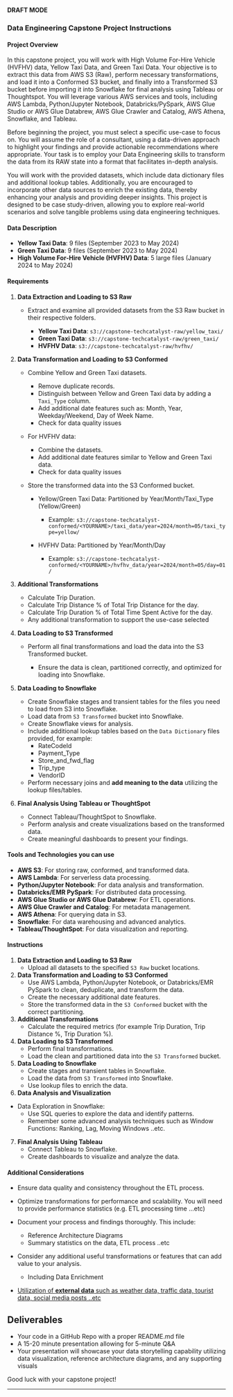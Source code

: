 **DRAFT MODE**

### Data Engineering Capstone Project Instructions

#### Project Overview

In this capstone project, you will work with High Volume For-Hire Vehicle (HVFHV) data, Yellow Taxi Data, and Green Taxi Data. Your objective is to extract this data from AWS S3 (Raw), perform necessary transformations, and load it into a Conformed S3 bucket, and finally into a Transformed S3 bucket before importing it into Snowflake for final analysis using Tableau or Thoughtspot. You will leverage various AWS services and tools, including AWS Lambda, Python/Jupyter Notebook, Databricks/PySpark, AWS Glue Studio or AWS Glue Databrew, AWS Glue Crawler and Catalog, AWS Athena, Snowflake, and Tableau.

Before beginning the project, you must select a specific use-case to focus on. You will assume the role of a consultant, using a data-driven approach to highlight your findings and provide actionable recommendations where appropriate. Your task is to employ your Data Engineering skills to transform the data from its RAW state into a format that facilitates in-depth analysis.

You will work with the provided datasets, which include data dictionary files and additional lookup tables. Additionally, you are encouraged to incorporate other data sources to enrich the existing data, thereby enhancing your analysis and providing deeper insights. This project is designed to be case study-driven, allowing you to explore real-world scenarios and solve tangible problems using data engineering techniques.

#### Data Description

- **Yellow Taxi Data**: 9 files (September 2023 to May 2024)
- **Green Taxi Data**: 9 files (September 2023 to May 2024)
- **High Volume For-Hire Vehicle (HVFHV) Data**: 5 large files (January 2024 to May 2024)

#### Requirements

1. **Data Extraction and Loading to S3 Raw**
   - Extract and examine all provided datasets from the S3 Raw  bucket in their respective folders.
   
     - **Yellow Taxi Data**: `s3://capstone-techcatalyst-raw/yellow_taxi/`
     - **Green Taxi Data**: `s3://capstone-techcatalyst-raw/green_taxi/`
     - **HVFHV Data**: `s3://capstone-techcatalyst-raw/hvfhv/`
   
2. **Data Transformation and Loading to S3 Conformed** 
   - Combine Yellow and Green Taxi datasets.
   
     - Remove duplicate records.
     - Distinguish between Yellow and Green Taxi data by adding a `Taxi_Type` column.
     - Add additional date features such as: Month, Year, Weekday/Weekend, Day of Week Name.
     - Check for data quality issues 
   
   - For HVFHV data:
   
     - Combine the datasets.
     - Add additional date features similar to Yellow and Green Taxi data.
     - Check for data quality issues
   
   - Store the transformed data into the S3 Conformed bucket.
   
     - Yellow/Green Taxi Data: Partitioned by Year/Month/Taxi_Type (Yellow/Green)
   
       - Example: `s3://capstone-techcatalyst-conformed/<YOURNAME>/taxi_data/year=2024/month=05/taxi_type=yellow/`
     
     - HVFHV Data: Partitioned by Year/Month/Day
   
       - Example: `s3://capstone-techcatalyst-conformed/<YOURNAME>/hvfhv_data/year=2024/month=05/day=01/`
   
3. **Additional Transformations**
   - Calculate Trip Duration.
   - Calculate Trip Distance % of Total Trip Distance for the day.
   - Calculate Trip Duration % of Total Time Spent Active for the day.
   - Any additional transformation to support the use-case selected 
   
4. **Data Loading to S3 Transformed**
   - Perform all final transformations and load the data into the S3 Transformed bucket.
   
     - Ensure the data is clean, partitioned correctly, and optimized for loading into Snowflake.
   
5. **Data Loading to Snowflake**
   - Create Snowflake stages and transient tables for the files you need to load from S3 into Snowflake.
   - Load data from `S3 Transformed` bucket into Snowflake.
   - Create Snowflake views for analysis.
   - Include additional lookup tables based on the `Data Dictionary` files provided, for example:
     - RateCodeId
     - Payment_Type
     - Store_and_fwd_flag
     - Trip_type
     - VendorID
   - Perform necessary joins and **add meaning to the data** utilizing the lookup files/tables.
   
6. **Final Analysis Using Tableau or ThoughtSpot**
   - Connect Tableau/ThoughtSpot to Snowflake.
   - Perform analysis and create visualizations based on the transformed data.
   - Create meaningful dashboards to present your findings.

#### Tools and Technologies you can use

- **AWS S3**: For storing raw, conformed, and transformed data.
- **AWS Lambda**: For serverless data processing.
- **Python/Jupyter Notebook**: For data analysis and transformation.
- **Databricks/EMR PySpark**: For distributed data processing.
- **AWS Glue Studio or AWS Glue Databrew**: For ETL operations.
- **AWS Glue Crawler and Catalog**: For metadata management.
- **AWS Athena**: For querying data in S3.
- **Snowflake**: For data warehousing and advanced analytics.
- **Tableau/ThoughtSpot**: For data visualization and reporting.

#### Instructions

1. **Data Extraction and Loading to S3 Raw**
   - Upload all datasets to the specified `S3 Raw` bucket locations.
2. **Data Transformation and Loading to S3 Conformed**
   - Use AWS Lambda, Python/Jupyter Notebook, or Databricks/EMR PySpark to clean, deduplicate, and transform the data.
   - Create the necessary additional date features.
   - Store the transformed data in the `S3 Conformed` bucket with the correct partitioning.
3. **Additional Transformations**
   - Calculate the required metrics (for example Trip Duration, Trip Distance %, Trip Duration %).
4. **Data Loading to S3 Transformed**
   - Perform final transformations.
   - Load the clean and partitioned data into the `S3 Transformed` bucket.
5. **Data Loading to Snowflake**
   - Create stages and transient tables in Snowflake.
   - Load the data from `S3 Transformed` into Snowflake.
   - Use lookup files to enrich the data.
6.  **Data Analysis and Visualization**
   - Data Exploration in Snowflake:
     - Use SQL queries to explore the data and identify patterns.
     - Remember some advanced analysis techniques such as Window Functions: Ranking, Lag, Moving Windows ..etc.
7. **Final Analysis Using Tableau**
   - Connect Tableau to Snowflake.
   - Create dashboards to visualize and analyze the data.

#### Additional Considerations

- Ensure data quality and consistency throughout the ETL process.
- Optimize transformations for performance and scalability. You will need to provide performance statistics (e.g. ETL processing time …etc)
- Document your process and findings thoroughly. This include:
  - Reference Architecture Diagrams 
  - Summary statistics on the data, ETL process ..etc 

- Consider any additional useful transformations or features that can add value to your analysis. 
  - Including Data Enrichment 
- <u>Utilization of **external data** such as weather data, traffic data, tourist data, social media posts ..etc</u>


## Deliverables 

* Your code in a GitHub Repo with a proper README.md file 
* A 15-20 minute presentation allowing for 5-minute Q&A 
* Your presentation will showcase your data storytelling capability utilizing data visualization, reference architecture diagrams, and any supporting visuals 

Good luck with your capstone project!

----

